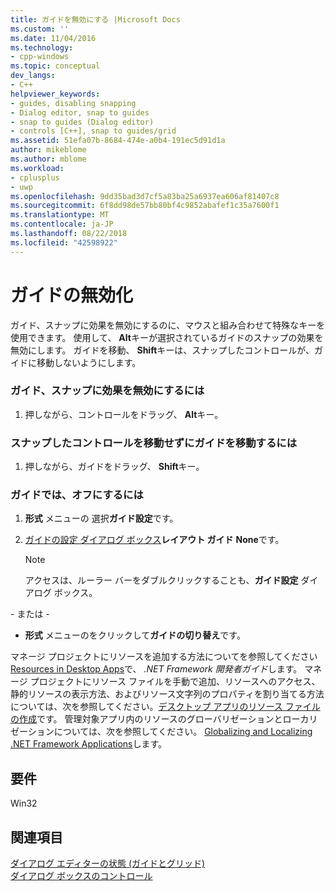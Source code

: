 ```yaml
---
title: ガイドを無効にする |Microsoft Docs
ms.custom: ''
ms.date: 11/04/2016
ms.technology:
- cpp-windows
ms.topic: conceptual
dev_langs:
- C++
helpviewer_keywords:
- guides, disabling snapping
- Dialog editor, snap to guides
- snap to guides (Dialog editor)
- controls [C++], snap to guides/grid
ms.assetid: 51efa07b-8684-474e-a0b4-191ec5d91d1a
author: mikeblome
ms.author: mblome
ms.workload:
- cplusplus
- uwp
ms.openlocfilehash: 9dd35bad3d7cf5a83ba25a6937ea606af81407c8
ms.sourcegitcommit: 6f8dd98de57bb80bf4c9852abafef1c35a7600f1
ms.translationtype: MT
ms.contentlocale: ja-JP
ms.lasthandoff: 08/22/2018
ms.locfileid: "42598922"
---
```

# <a name="disabling-guides"></a>ガイドの無効化

ガイド、スナップに効果を無効にするのに、マウスと組み合わせて特殊なキーを使用できます。 使用して、 **Alt**キーが選択されているガイドのスナップの効果を無効にします。 ガイドを移動、 **Shift**キーは、スナップしたコントロールが、ガイドに移動しないようにします。

### <a name="to-disable-the-snapping-effect-of-the-guides"></a>ガイド、スナップに効果を無効にするには

1. 押しながら、コントロールをドラッグ、 **Alt**キー。

### <a name="to-move-guides-without-moving-the-snapped-controls"></a>スナップしたコントロールを移動せずにガイドを移動するには

1. 押しながら、ガイドをドラッグ、 **Shift**キー。

### <a name="to-turn-off-the-guides"></a>ガイドでは、オフにするには

1. **形式** メニューの 選択**ガイド設定**です。

2. [ガイドの設定 ダイアログ ボックス](../windows/guide-settings-dialog-box.md)**レイアウト ガイド** **None**です。

   > [!NOTE]
   > アクセスは、ルーラー バーをダブルクリックすることも、**ガイド設定** ダイアログ ボックス。

\- または -

- **形式** メニューのをクリックして**ガイドの切り替え**です。

マネージ プロジェクトにリソースを追加する方法についてを参照してください[Resources in Desktop Apps](/dotnet/framework/resources/index)で、 *.NET Framework 開発者ガイド*します。 マネージ プロジェクトにリソース ファイルを手動で追加、リソースへのアクセス、静的リソースの表示方法、およびリソース文字列のプロパティを割り当てる方法については、次を参照してください。[デスクトップ アプリのリソース ファイルの作成](/dotnet/framework/resources/creating-resource-files-for-desktop-apps)です。 管理対象アプリ内のリソースのグローバリゼーションとローカリゼーションについては、次を参照してください。 [Globalizing and Localizing .NET Framework Applications](/dotnet/standard/globalization-localization/index)します。

## <a name="requirements"></a>要件

Win32

## <a name="see-also"></a>関連項目

[ダイアログ エディターの状態 (ガイドとグリッド)](../windows/dialog-editor-states-guides-and-grids.md)  
[ダイアログ ボックスのコントロール](../windows/controls-in-dialog-boxes.md)